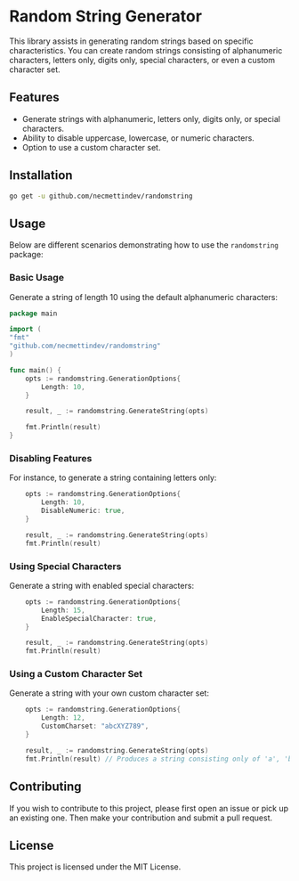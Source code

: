 # Random String Generator

This library assists in generating random strings based on specific characteristics. You can create random strings consisting of alphanumeric characters, letters only, digits only, special characters, or even a custom character set.

## Features

- Generate strings with alphanumeric, letters only, digits only, or special characters.
- Ability to disable uppercase, lowercase, or numeric characters.
- Option to use a custom character set.

## Installation

```bash
go get -u github.com/necmettindev/randomstring
```

## Usage

Below are different scenarios demonstrating how to use the `randomstring` package:

### Basic Usage

Generate a string of length 10 using the default alphanumeric characters:

```go
package main

import (
"fmt"
"github.com/necmettindev/randomstring"
)

func main() {
    opts := randomstring.GenerationOptions{
        Length: 10,
    }

    result, _ := randomstring.GenerateString(opts)

    fmt.Println(result)
}
```

### Disabling Features

For instance, to generate a string containing letters only:

```go
    opts := randomstring.GenerationOptions{
        Length: 10,
        DisableNumeric: true,
    }

    result, _ := randomstring.GenerateString(opts)
    fmt.Println(result)
```

### Using Special Characters

Generate a string with enabled special characters:

```go
    opts := randomstring.GenerationOptions{
        Length: 15,
        EnableSpecialCharacter: true,
    }

    result, _ := randomstring.GenerateString(opts)
    fmt.Println(result)
```

### Using a Custom Character Set

Generate a string with your own custom character set:

```go
    opts := randomstring.GenerationOptions{
        Length: 12,
        CustomCharset: "abcXYZ789",
    }

    result, _ := randomstring.GenerateString(opts)
    fmt.Println(result) // Produces a string consisting only of 'a', 'b', 'c', 'X', 'Y', 'Z', '7', '8', '9'.
```

## Contributing

If you wish to contribute to this project, please first open an issue or pick up an existing one. Then make your contribution and submit a pull request.

## License

This project is licensed under the MIT License.
